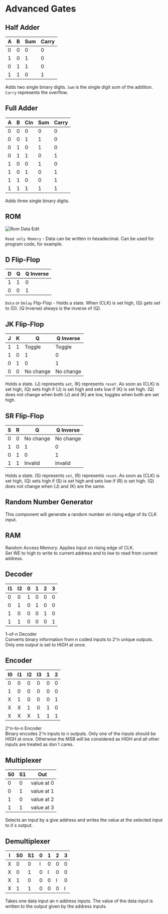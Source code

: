 # Advanced Gates

## Half Adder

<div class="rows">

| A   | B   | Sum | Carry |
| --- | --- | --- | ----- |
| 0   | 0   | 0   | 0     |
| 1   | 0   | 1   | 0     |
| 0   | 1   | 1   | 0     |
| 1   | 1   | 0   | 1     |

<div class="margin-left">

Adds two single binary digits. `Sum` is the single digit sum of the addition. `Carry` represents the overflow.

</div>
</div>

## Full Adder

<div class="rows">

| A   | B   | Cin | Sum | Carry |
| --- | --- | --- | --- | ----- |
| 0   | 0   | 0   | 0   | 0     |
| 0   | 0   | 1   | 1   | 0     |
| 0   | 1   | 0   | 1   | 0     |
| 0   | 1   | 1   | 0   | 1     |
| 1   | 0   | 0   | 1   | 0     |
| 1   | 0   | 1   | 0   | 1     |
| 1   | 1   | 0   | 0   | 1     |
| 1   | 1   | 1   | 1   | 1     |

<div class="margin-left">

Adds three single binary digits.

</div>
</div>

## ROM

<div class="rows">

![Rom Data Edit](assets/help/rom-edit.jpg)

<div class="margin-left">

`Read only Memory` - Data can be written in hexadecimal.
Can be used for program code, for example.

</div>
</div>

## D Flip-Flop

<div class="rows">

| D   | Q   | Q Inverse |
| --- | --- | --------- |
| 1   | 1   | 0         |
| 0   | 0   | 1         |

<div class="margin-left">

`Data` or `Delay` Flip-Flop - Holds a state. When (CLK) is set high, (Q) gets set to (D). (Q Inverse) always is the inverse of (Q).

</div>
</div>

## JK Flip-Flop

<div class="rows">

| J   | K   | Q         | Q Inverse |
| --- | --- | --------- | --------- |
| 1   | 1   | Toggle    | Toggle    |
| 1   | 0   | 1         | 0         |
| 0   | 1   | 0         | 1         |
| 0   | 0   | No change | No change |

<div class="margin-left">

Holds a state. (J) represents `set`, (K) represents `reset`. As soon as (CLK) is set high, (Q) sets high if (J) is set high and sets low if (K) is set high. (Q) does not change when both (J) and (K) are low, toggles when both are set high.

</div>
</div>

## SR Flip-Flop

<div class="rows">

| S   | R   | Q         | Q Inverse |
| --- | --- | --------- | --------- |
| 0   | 0   | No change | No change |
| 1   | 0   | 1         | 0         |
| 0   | 1   | 0         | 1         |
| 1   | 1   | Invalid   | Invalid   |

<div class="margin-left">

Holds a state. (S) represents `set`, (R) represents `reset`. As soon as (CLK) is set high, (Q) sets high if (S) is set high and sets low if (R) is set high. (Q) does not change when (J) and (K) are the same.

</div>
</div>

## Random Number Generator

This component will generate a random number on rising edge of its CLK input.

## RAM

Random Access Memory. Applies input on rising edge of CLK.<br>
Set WE to high to write to current address and to low to read from current address.

## Decoder

<div class="rows">
	
| I1 | I2 | 0 | 1 | 2 | 3 |
|----|----|---|---|---|---|
| 0  | 0  | 1 | 0 | 0 | 0 |
| 0  | 1  | 0 | 1 | 0 | 0 |
| 1  | 0  | 0 | 0 | 1 | 0 |
| 1  | 1  | 0 | 0 | 0 | 1 |

<div class="margin-left">

1-of-n Decoder</br>
Converts binary information from n coded inputs to 2^n unique outputs. Only one output is set to HIGH at once.

</div>
</div>

## Encoder

<div class="rows">
	
| I0 | I1 | I2 | I3 | 1 | 2 |
|----|----|----|----|---|---|
| 0  | 0  | 0  | 0  | 0 | 0 |
| 1  | 0  | 0  | 0  | 0 | 0 |
| X  | 1  | 0  | 0  | 0 | 1 |
| X  | X  | 1  | 0  | 1 | 0 |
| X  | X  | X  | 1  | 1 | 1 |

<div class="margin-left">

2^n-to-n Encoder</br>
Binary encodes 2^n inputs to n outputs. Only one of the inputs should be HIGH at once. Otherwise the MSB will be considered as HIGH and all other inputs are treated as don`t cares.

</div>
</div>

## Multiplexer

<div class="rows">

| S0  | S1  | Out        |
| --- | --- | ---------- |
| 0   | 0   | value at 0 |
| 0   | 1   | value at 1 |
| 1   | 0   | value at 2 |
| 1   | 1   | value at 3 |

<div class="margin-left">

Selects an input by a give address and writes the value at the selected input to it´s output.

</div>
</div>

## Demultiplexer

<div class="rows">

| I   | S0  | S1  | 0   | 1   | 2   | 3   |
| --- | --- | --- | --- | --- | --- | --- |
| X   | 0   | 0   | I   | 0   | 0   | 0   |
| X   | 0   | 1   | 0   | I   | 0   | 0   |
| X   | 1   | 0   | 0   | 0   | I   | 0   |
| X   | 1   | 1   | 0   | 0   | 0   | I   |

<div class="margin-left">

Takes one data input an n address inputs. The value of the data input is written to the output given by the address inputs.

</div>
</div>
